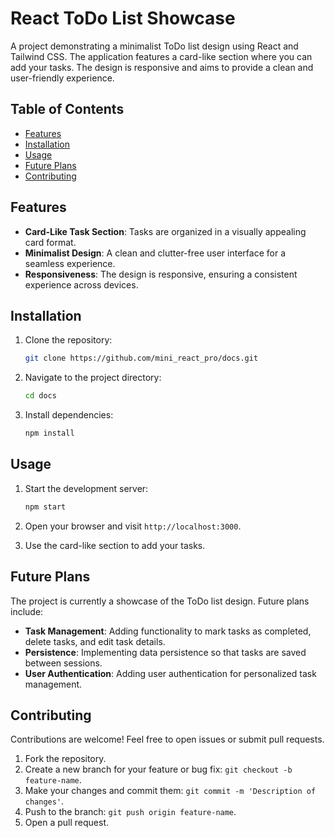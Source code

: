 # React ToDo List Showcase

A project demonstrating a minimalist ToDo list design using React and Tailwind CSS. The application features a card-like section where you can add your tasks. The design is responsive and aims to provide a clean and user-friendly experience.

## Table of Contents


- [Features](#features)
- [Installation](#installation)
- [Usage](#usage)
- [Future Plans](#future-plans)
- [Contributing](#contributing)




## Features

- **Card-Like Task Section**: Tasks are organized in a visually appealing card format.
- **Minimalist Design**: A clean and clutter-free user interface for a seamless experience.
- **Responsiveness**: The design is responsive, ensuring a consistent experience across devices.

## Installation

1. Clone the repository:

   ```bash
   git clone https://github.com/mini_react_pro/docs.git
   ```

2. Navigate to the project directory:

   ```bash
   cd docs
   ```

3. Install dependencies:

   ```bash
   npm install
   ```

## Usage

1. Start the development server:

   ```bash
   npm start
   ```

2. Open your browser and visit `http://localhost:3000`.

3. Use the card-like section to add your tasks.

## Future Plans

The project is currently a showcase of the ToDo list design. Future plans include:

- **Task Management**: Adding functionality to mark tasks as completed, delete tasks, and edit task details.
- **Persistence**: Implementing data persistence so that tasks are saved between sessions.
- **User Authentication**: Adding user authentication for personalized task management.

## Contributing

Contributions are welcome! Feel free to open issues or submit pull requests.

1. Fork the repository.
2. Create a new branch for your feature or bug fix: `git checkout -b feature-name`.
3. Make your changes and commit them: `git commit -m 'Description of changes'`.
4. Push to the branch: `git push origin feature-name`.
5. Open a pull request.


